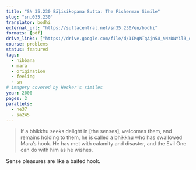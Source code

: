 ```yaml
---
title: "SN 35.230 Bāḷisikopama Sutta: The Fisherman Simile"
slug: "sn.035.230"
translator: bodhi
external_url: "https://suttacentral.net/sn35.230/en/bodhi"
formats: [pdf]
drive_links: ["https://drive.google.com/file/d/1IMqNTqAjn5U_NNzDNYil3_qwx8L3wp_6/view?usp=drivesdk"]
course: problems
status: featured
tags:
  - nibbana
  - mara
  - origination
  - feeling
  - sn
# imagery covered by Hecker's similes
year: 2000
pages: 2
parallels:
  - ne37
  - sa245
---
```


> If a bhikkhu seeks delight in [the senses], welcomes them, and remains holding to them, he is called a bhikkhu who has swallowed Mara’s hook. He has met with calamity and disaster, and the Evil One can do with him as he wishes.

Sense pleasures are like a baited hook.

